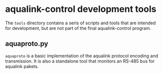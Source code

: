 aqualink-control development tools
==================================

The `tools` directory contains a seris of scripts and tools that are intended
for development, but are not part of the final aqualink-control program.

aquaproto.py
------------

`aquaproto` is a basic implementation of the aqualink protocol encoding and
transmission. It is also a standalone tool that monitors an RS-485 bus for
aqualink pakets.
